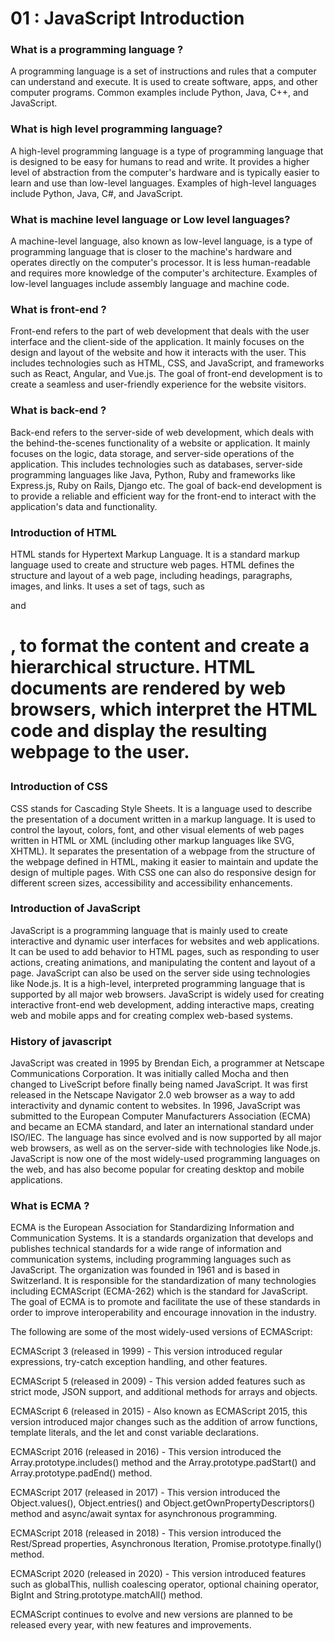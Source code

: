 # 01 : JavaScript Introduction

### What is a programming language ?

A programming language is a set of instructions and rules that a computer can understand and execute. It is used to create software, apps, and other computer programs. Common examples include Python, Java, C++, and JavaScript.

### What is high level programming language?

A high-level programming language is a type of programming language that is designed to be easy for humans to read and write. It provides a higher level of abstraction from the computer's hardware and is typically easier to learn and use than low-level languages. Examples of high-level languages include Python, Java, C#, and JavaScript.

### What is machine level language or Low level languages?

A machine-level language, also known as low-level language, is a type of programming language that is closer to the machine's hardware and operates directly on the computer's processor. It is less human-readable and requires more knowledge of the computer's architecture. Examples of low-level languages include assembly language and machine code.

### What is front-end ?

Front-end refers to the part of web development that deals with the user interface and the client-side of the application. It mainly focuses on the design and layout of the website and how it interacts with the user. This includes technologies such as HTML, CSS, and JavaScript, and frameworks such as React, Angular, and Vue.js. The goal of front-end development is to create a seamless and user-friendly experience for the website visitors.

### What is back-end ?

Back-end refers to the server-side of web development, which deals with the behind-the-scenes functionality of a website or application. It mainly focuses on the logic, data storage, and server-side operations of the application. This includes technologies such as databases, server-side programming languages like Java, Python, Ruby and frameworks like Express.js, Ruby on Rails, Django etc. The goal of back-end development is to provide a reliable and efficient way for the front-end to interact with the application's data and functionality.

### Introduction of HTML

HTML stands for Hypertext Markup Language. It is a standard markup language used to create and structure web pages. HTML defines the structure and layout of a web page, including headings, paragraphs, images, and links. It uses a set of tags, such as <p> and <h1>, to format the content and create a hierarchical structure. HTML documents are rendered by web browsers, which interpret the HTML code and display the resulting webpage to the user.

### Introduction of CSS

CSS stands for Cascading Style Sheets. It is a language used to describe the presentation of a document written in a markup language. It is used to control the layout, colors, font, and other visual elements of web pages written in HTML or XML (including other markup languages like SVG, XHTML). It separates the presentation of a webpage from the structure of the webpage defined in HTML, making it easier to maintain and update the design of multiple pages. With CSS one can also do responsive design for different screen sizes, accessibility and accessibility enhancements.

### Introduction of JavaScript

JavaScript is a programming language that is mainly used to create interactive and dynamic user interfaces for websites and web applications. It can be used to add behavior to HTML pages, such as responding to user actions, creating animations, and manipulating the content and layout of a page. JavaScript can also be used on the server side using technologies like Node.js. It is a high-level, interpreted programming language that is supported by all major web browsers. JavaScript is widely used for creating interactive front-end web development, adding interactive maps, creating web and mobile apps and for creating complex web-based systems.

### History of javascript

JavaScript was created in 1995 by Brendan Eich, a programmer at Netscape Communications Corporation. It was initially called Mocha and then changed to LiveScript before finally being named JavaScript. It was first released in the Netscape Navigator 2.0 web browser as a way to add interactivity and dynamic content to websites. In 1996, JavaScript was submitted to the European Computer Manufacturers Association (ECMA) and became an ECMA standard, and later an international standard under ISO/IEC. The language has since evolved and is now supported by all major web browsers, as well as on the server-side with technologies like Node.js. JavaScript is now one of the most widely-used programming languages on the web, and has also become popular for creating desktop and mobile applications.

### What is ECMA ?

ECMA is the European Association for Standardizing Information and Communication Systems. It is a standards organization that develops and publishes technical standards for a wide range of information and communication systems, including programming languages such as JavaScript. The organization was founded in 1961 and is based in Switzerland. It is responsible for the standardization of many technologies including ECMAScript (ECMA-262) which is the standard for JavaScript. The goal of ECMA is to promote and facilitate the use of these standards in order to improve interoperability and encourage innovation in the industry.

The following are some of the most widely-used versions of ECMAScript:

ECMAScript 3 (released in 1999) - This version introduced regular expressions, try-catch exception handling, and other features.

ECMAScript 5 (released in 2009) - This version added features such as strict mode, JSON support, and additional methods for arrays and objects.

ECMAScript 6 (released in 2015) - Also known as ECMAScript 2015, this version introduced major changes such as the addition of arrow functions, template literals, and the let and const variable declarations.

ECMAScript 2016 (released in 2016) - This version introduced the Array.prototype.includes() method and the Array.prototype.padStart() and Array.prototype.padEnd() method.

ECMAScript 2017 (released in 2017) - This version introduced the Object.values(), Object.entries() and Object.getOwnPropertyDescriptors() method and async/await syntax for asynchronous programming.

ECMAScript 2018 (released in 2018) - This version introduced the Rest/Spread properties, Asynchronous Iteration, Promise.prototype.finally() method.

ECMAScript 2020 (released in 2020) - This version introduced features such as globalThis, nullish coalescing operator, optional chaining operator, BigInt and String.prototype.matchAll() method.

ECMAScript continues to evolve and new versions are planned to be released every year, with new features and improvements.
